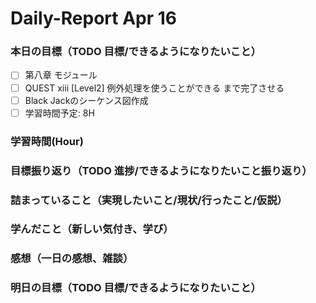 # Daily-Report Apr 16

### 本日の目標（TODO 目標/できるようになりたいこと）
- [ ] 第八章 モジュール
- [ ] QUEST xiii [Level2] 例外処理を使うことができる まで完了させる
- [ ] Black Jackのシーケンス図作成
- [ ] 学習時間予定: 8H

### 学習時間(Hour)


### 目標振り返り（TODO 進捗/できるようになりたいこと振り返り）


### 詰まっていること（実現したいこと/現状/行ったこと/仮説）


### 学んだこと（新しい気付き、学び）


### 感想（一日の感想、雑談）


### 明日の目標（TODO 目標/できるようになりたいこと）
